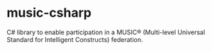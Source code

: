 # music-csharp
C# library to enable participation in a MUSIC® (Multi-level Universal Standard for Intelligent Constructs) federation.
